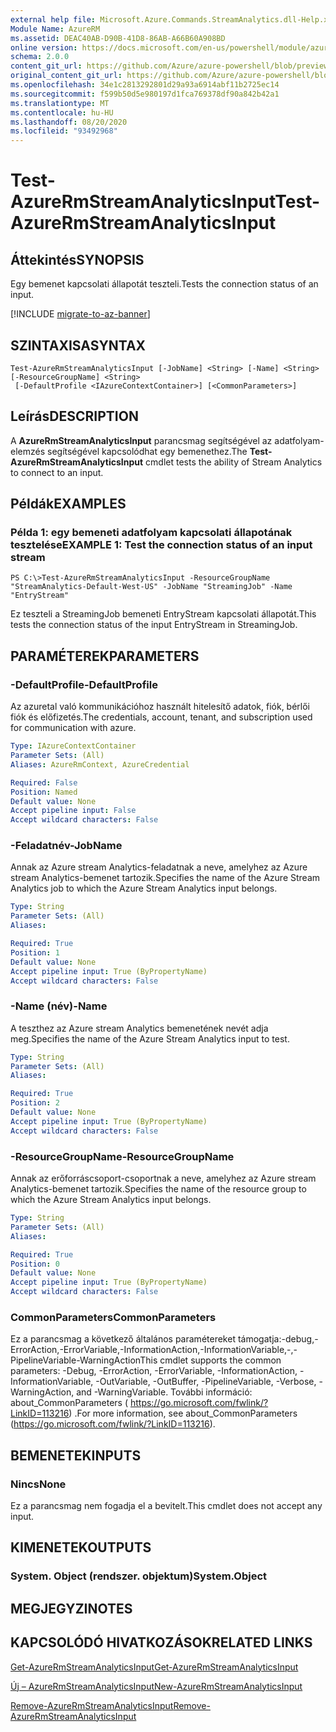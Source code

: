 ```yaml
---
external help file: Microsoft.Azure.Commands.StreamAnalytics.dll-Help.xml
Module Name: AzureRM
ms.assetid: DEAC40AB-D90B-41D8-86AB-A66B60A908BD
online version: https://docs.microsoft.com/en-us/powershell/module/azurerm.streamanalytics/test-azurermstreamanalyticsinput
schema: 2.0.0
content_git_url: https://github.com/Azure/azure-powershell/blob/preview/src/ResourceManager/StreamAnalytics/Commands.StreamAnalytics/help/Test-AzureRmStreamAnalyticsInput.md
original_content_git_url: https://github.com/Azure/azure-powershell/blob/preview/src/ResourceManager/StreamAnalytics/Commands.StreamAnalytics/help/Test-AzureRmStreamAnalyticsInput.md
ms.openlocfilehash: 34e1c2813292801d29a93a6914abf11b2725ec14
ms.sourcegitcommit: f599b50d5e980197d1fca769378df90a842b42a1
ms.translationtype: MT
ms.contentlocale: hu-HU
ms.lasthandoff: 08/20/2020
ms.locfileid: "93492968"
---
```

# <span data-ttu-id="eae6d-101">Test-AzureRmStreamAnalyticsInput</span><span class="sxs-lookup"><span data-stu-id="eae6d-101">Test-AzureRmStreamAnalyticsInput</span></span>

## <span data-ttu-id="eae6d-102">Áttekintés</span><span class="sxs-lookup"><span data-stu-id="eae6d-102">SYNOPSIS</span></span>
<span data-ttu-id="eae6d-103">Egy bemenet kapcsolati állapotát teszteli.</span><span class="sxs-lookup"><span data-stu-id="eae6d-103">Tests the connection status of an input.</span></span>

[!INCLUDE [migrate-to-az-banner](../../includes/migrate-to-az-banner.md)]

## <span data-ttu-id="eae6d-104">SZINTAXISA</span><span class="sxs-lookup"><span data-stu-id="eae6d-104">SYNTAX</span></span>

```
Test-AzureRmStreamAnalyticsInput [-JobName] <String> [-Name] <String> [-ResourceGroupName] <String>
 [-DefaultProfile <IAzureContextContainer>] [<CommonParameters>]
```

## <span data-ttu-id="eae6d-105">Leírás</span><span class="sxs-lookup"><span data-stu-id="eae6d-105">DESCRIPTION</span></span>
<span data-ttu-id="eae6d-106">A **AzureRmStreamAnalyticsInput** parancsmag segítségével az adatfolyam-elemzés segítségével kapcsolódhat egy bemenethez.</span><span class="sxs-lookup"><span data-stu-id="eae6d-106">The **Test-AzureRmStreamAnalyticsInput** cmdlet tests the ability of Stream Analytics to connect to an input.</span></span>

## <span data-ttu-id="eae6d-107">Példák</span><span class="sxs-lookup"><span data-stu-id="eae6d-107">EXAMPLES</span></span>

### <span data-ttu-id="eae6d-108">Példa 1: egy bemeneti adatfolyam kapcsolati állapotának tesztelése</span><span class="sxs-lookup"><span data-stu-id="eae6d-108">EXAMPLE 1: Test the connection status of an input stream</span></span>
```
PS C:\>Test-AzureRmStreamAnalyticsInput -ResourceGroupName "StreamAnalytics-Default-West-US" -JobName "StreamingJob" -Name "EntryStream"
```

<span data-ttu-id="eae6d-109">Ez teszteli a StreamingJob bemeneti EntryStream kapcsolati állapotát.</span><span class="sxs-lookup"><span data-stu-id="eae6d-109">This tests the connection status of the input EntryStream in StreamingJob.</span></span>

## <span data-ttu-id="eae6d-110">PARAMÉTEREK</span><span class="sxs-lookup"><span data-stu-id="eae6d-110">PARAMETERS</span></span>

### <span data-ttu-id="eae6d-111">-DefaultProfile</span><span class="sxs-lookup"><span data-stu-id="eae6d-111">-DefaultProfile</span></span>
<span data-ttu-id="eae6d-112">Az azuretal való kommunikációhoz használt hitelesítő adatok, fiók, bérlői fiók és előfizetés.</span><span class="sxs-lookup"><span data-stu-id="eae6d-112">The credentials, account, tenant, and subscription used for communication with azure.</span></span>

```yaml
Type: IAzureContextContainer
Parameter Sets: (All)
Aliases: AzureRmContext, AzureCredential

Required: False
Position: Named
Default value: None
Accept pipeline input: False
Accept wildcard characters: False
```

### <span data-ttu-id="eae6d-113">-Feladatnév</span><span class="sxs-lookup"><span data-stu-id="eae6d-113">-JobName</span></span>
<span data-ttu-id="eae6d-114">Annak az Azure stream Analytics-feladatnak a neve, amelyhez az Azure stream Analytics-bemenet tartozik.</span><span class="sxs-lookup"><span data-stu-id="eae6d-114">Specifies the name of the Azure Stream Analytics job to which the Azure Stream Analytics input belongs.</span></span>

```yaml
Type: String
Parameter Sets: (All)
Aliases: 

Required: True
Position: 1
Default value: None
Accept pipeline input: True (ByPropertyName)
Accept wildcard characters: False
```

### <span data-ttu-id="eae6d-115">-Name (név)</span><span class="sxs-lookup"><span data-stu-id="eae6d-115">-Name</span></span>
<span data-ttu-id="eae6d-116">A teszthez az Azure stream Analytics bemenetének nevét adja meg.</span><span class="sxs-lookup"><span data-stu-id="eae6d-116">Specifies the name of the Azure Stream Analytics input to test.</span></span>

```yaml
Type: String
Parameter Sets: (All)
Aliases: 

Required: True
Position: 2
Default value: None
Accept pipeline input: True (ByPropertyName)
Accept wildcard characters: False
```

### <span data-ttu-id="eae6d-117">-ResourceGroupName</span><span class="sxs-lookup"><span data-stu-id="eae6d-117">-ResourceGroupName</span></span>
<span data-ttu-id="eae6d-118">Annak az erőforráscsoport-csoportnak a neve, amelyhez az Azure stream Analytics-bemenet tartozik.</span><span class="sxs-lookup"><span data-stu-id="eae6d-118">Specifies the name of the resource group to which the Azure Stream Analytics input belongs.</span></span>

```yaml
Type: String
Parameter Sets: (All)
Aliases: 

Required: True
Position: 0
Default value: None
Accept pipeline input: True (ByPropertyName)
Accept wildcard characters: False
```

### <span data-ttu-id="eae6d-119">CommonParameters</span><span class="sxs-lookup"><span data-stu-id="eae6d-119">CommonParameters</span></span>
<span data-ttu-id="eae6d-120">Ez a parancsmag a következő általános paramétereket támogatja:-debug,-ErrorAction,-ErrorVariable,-InformationAction,-InformationVariable,-,-PipelineVariable-WarningAction</span><span class="sxs-lookup"><span data-stu-id="eae6d-120">This cmdlet supports the common parameters: -Debug, -ErrorAction, -ErrorVariable, -InformationAction, -InformationVariable, -OutVariable, -OutBuffer, -PipelineVariable, -Verbose, -WarningAction, and -WarningVariable.</span></span> <span data-ttu-id="eae6d-121">További információ: about_CommonParameters ( https://go.microsoft.com/fwlink/?LinkID=113216) .</span><span class="sxs-lookup"><span data-stu-id="eae6d-121">For more information, see about_CommonParameters (https://go.microsoft.com/fwlink/?LinkID=113216).</span></span>

## <span data-ttu-id="eae6d-122">BEMENETEK</span><span class="sxs-lookup"><span data-stu-id="eae6d-122">INPUTS</span></span>

### <span data-ttu-id="eae6d-123">Nincs</span><span class="sxs-lookup"><span data-stu-id="eae6d-123">None</span></span>
<span data-ttu-id="eae6d-124">Ez a parancsmag nem fogadja el a bevitelt.</span><span class="sxs-lookup"><span data-stu-id="eae6d-124">This cmdlet does not accept any input.</span></span>

## <span data-ttu-id="eae6d-125">KIMENETEK</span><span class="sxs-lookup"><span data-stu-id="eae6d-125">OUTPUTS</span></span>

### <span data-ttu-id="eae6d-126">System. Object (rendszer. objektum)</span><span class="sxs-lookup"><span data-stu-id="eae6d-126">System.Object</span></span>

## <span data-ttu-id="eae6d-127">MEGJEGYZI</span><span class="sxs-lookup"><span data-stu-id="eae6d-127">NOTES</span></span>

## <span data-ttu-id="eae6d-128">KAPCSOLÓDÓ HIVATKOZÁSOK</span><span class="sxs-lookup"><span data-stu-id="eae6d-128">RELATED LINKS</span></span>

[<span data-ttu-id="eae6d-129">Get-AzureRmStreamAnalyticsInput</span><span class="sxs-lookup"><span data-stu-id="eae6d-129">Get-AzureRmStreamAnalyticsInput</span></span>](./Get-AzureRmStreamAnalyticsInput.md)

[<span data-ttu-id="eae6d-130">Új – AzureRmStreamAnalyticsInput</span><span class="sxs-lookup"><span data-stu-id="eae6d-130">New-AzureRmStreamAnalyticsInput</span></span>](./New-AzureRmStreamAnalyticsInput.md)

[<span data-ttu-id="eae6d-131">Remove-AzureRmStreamAnalyticsInput</span><span class="sxs-lookup"><span data-stu-id="eae6d-131">Remove-AzureRmStreamAnalyticsInput</span></span>](./Remove-AzureRmStreamAnalyticsInput.md)


